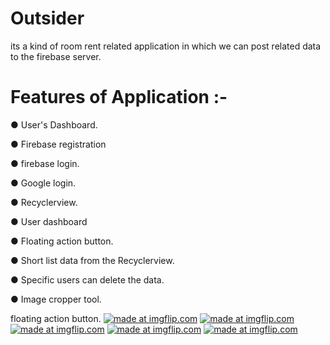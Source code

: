# Outsider
its a kind of room rent related application in which we can post related data to the firebase server.
# Features of Application :-

● User's Dashboard.

● Firebase registration

● firebase login.

● Google login. 

● Recyclerview.

● User dashboard 

● Floating action button. 

● Short list data from the Recyclerview. 

● Specific users can delete the data. 

● Image cropper tool.

floating action button.
<a href="https://imgflip.com/gif/22ugw6"><img src="https://i.imgflip.com/22ugw6.gif" title="made at imgflip.com"/></a>
<a href="https://imgflip.com/gif/22uhae"><img src="https://i.imgflip.com/22uhae.gif" title="made at imgflip.com"/></a>
<a href="https://imgflip.com/gif/22uhgn"><img src="https://i.imgflip.com/22uhgn.gif" title="made at imgflip.com"/></a>
<a href="https://imgflip.com/gif/22uhob"><img src="https://i.imgflip.com/22uhob.gif" title="made at imgflip.com"/></a>
<a href="https://imgflip.com/gif/22uhwa"><img src="https://i.imgflip.com/22uhwa.gif" title="made at imgflip.com"/></a>
